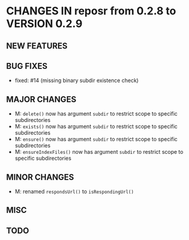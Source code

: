 # CHANGES IN reposr from 0.2.8 to VERSION 0.2.9

## NEW FEATURES

## BUG FIXES

- fixed: #14 (missing binary subdir existence check)

## MAJOR CHANGES

- M: `delete()` now has argument `subdir` to restrict scope to specific subdirectories
- M: `exists()` now has argument `subdir` to restrict scope to specific subdirectories
- M: `ensure()` now has argument `subdir` to restrict scope to specific subdirectories
- M: `ensureIndexFiles()` now has argument `subdir` to restrict scope to specific subdirectories

## MINOR CHANGES

- M: renamed `respondsUrl()` to `isRespondingUrl()`

## MISC

## TODO
